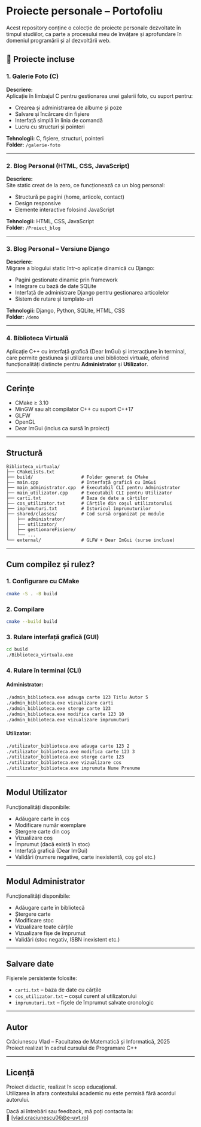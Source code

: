 # Proiecte personale – Portofoliu

Acest repository conține o colecție de proiecte personale dezvoltate în timpul studiilor, ca parte a procesului meu de învățare și aprofundare în domeniul programării și al dezvoltării web.

## 📂 Proiecte incluse

### 1. Galerie Foto (C)

**Descriere:**  
Aplicație în limbajul C pentru gestionarea unei galerii foto, cu suport pentru:
- Crearea și administrarea de albume și poze
- Salvare și încărcare din fișiere
- Interfață simplă în linia de comandă
- Lucru cu structuri și pointeri

**Tehnologii:** C, fișiere, structuri, pointeri  
**Folder:** `/galerie-foto`

---

### 2. Blog Personal (HTML, CSS, JavaScript)

**Descriere:**  
Site static creat de la zero, ce funcționează ca un blog personal:
- Structură pe pagini (home, articole, contact)
- Design responsive
- Elemente interactive folosind JavaScript

**Tehnologii:** HTML, CSS, JavaScript  
**Folder:** `/Proiect_blog`

---

### 3. Blog Personal – Versiune Django

**Descriere:**  
Migrare a blogului static într-o aplicație dinamică cu Django:
- Pagini gestionate dinamic prin framework
- Integrare cu bază de date SQLite
- Interfață de administrare Django pentru gestionarea articolelor
- Sistem de rutare și template-uri

**Tehnologii:** Django, Python, SQLite, HTML, CSS  
**Folder:** `/demo`

---

### 4. Biblioteca Virtuală

Aplicație C++ cu interfață grafică (Dear ImGui) și interacțiune în terminal, care permite gestiunea și utilizarea unei biblioteci virtuale, oferind funcționalități distincte pentru **Administrator** și **Utilizator**.

---

## Cerințe

- CMake ≥ 3.10
- MinGW sau alt compilator C++ cu suport C++17
- GLFW
- OpenGL
- Dear ImGui (inclus ca sursă în proiect)

---

## Structură

```
Biblioteca_virtuala/
├── CMakeLists.txt
├── build/                  # Folder generat de CMake
├── main.cpp                # Interfață grafică cu ImGui
├── main_administrator.cpp  # Executabil CLI pentru Administrator
├── main_utilizator.cpp     # Executabil CLI pentru Utilizator
├── carti.txt               # Baza de date a cărților
├── cos_utilizator.txt      # Cărțile din coșul utilizatorului
├── imprumuturi.txt         # Istoricul împrumuturilor
├── shared/classes/         # Cod sursă organizat pe module
│   ├── administrator/
│   ├── utilizator/
│   ├── gestionareFisiere/
│   └── ...
└── external/               # GLFW + Dear ImGui (surse incluse)
```

---

##  Cum compilez și rulez?

### 1. Configurare cu CMake

```bash
cmake -S . -B build
```

### 2. Compilare

```bash
cmake --build build
```

### 3. Rulare interfață grafică (GUI)

```bash
cd build
./Biblioteca_virtuala.exe
```

### 4. Rulare în terminal (CLI)

#### Administrator:

```bash
./admin_biblioteca.exe adauga carte 123 Titlu Autor 5
./admin_biblioteca.exe vizualizare carti
./admin_biblioteca.exe sterge carte 123
./admin_biblioteca.exe modifica carte 123 10
./admin_biblioteca.exe vizualizare imprumuturi
```

#### Utilizator:

```bash
./utilizator_biblioteca.exe adauga carte 123 2
./utilizator_biblioteca.exe modifica carte 123 3
./utilizator_biblioteca.exe sterge carte 123
./utilizator_biblioteca.exe vizualizare cos
./utilizator_biblioteca.exe imprumuta Nume Prenume
```

---

## Modul Utilizator

Funcționalități disponibile:

-  Adăugare carte în coș
-  Modificare număr exemplare
-  Ștergere carte din coș
-  Vizualizare coș
-  Împrumut (dacă există în stoc)
-  Interfață grafică (Dear ImGui)
-  Validări (numere negative, carte inexistentă, coș gol etc.)

---

## Modul Administrator

Funcționalități disponibile:

-  Adăugare carte în bibliotecă
-  Ștergere carte
-  Modificare stoc
-  Vizualizare toate cărțile
-  Vizualizare fișe de împrumut
-  Validări (stoc negativ, ISBN inexistent etc.)

---

## Salvare date

Fișierele persistente folosite:

- `carti.txt` – baza de date cu cărțile
- `cos_utilizator.txt` – coșul curent al utilizatorului
- `imprumuturi.txt` – fișele de împrumut salvate cronologic

---

## Autor

Crăciunescu Vlad – Facultatea de Matematică și Informatică, 2025  
Proiect realizat în cadrul cursului de Programare C++

---

## Licență

Proiect didactic, realizat în scop educațional.  
Utilizarea în afara contextului academic nu este permisă fără acordul autorului.

Dacă ai întrebări sau feedback, mă poți contacta la:  
📧 [vlad.craciunescu06@e-uvt.ro]

